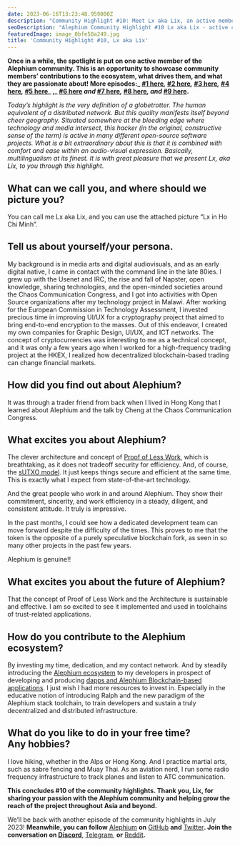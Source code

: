 ```yaml
---
date: 2023-06-16T13:23:48.959000Z
description: "Community Highlight #10: Meet Lx aka Lix, an active member of the Alephium community showcasing their contributions, passion, and dedication to the ecosystem."
seoDescription: "Alephium Community Highlight #10 Lx aka Lix - active community member showcase. Contributions, passion, and dedication to blockchain ecosystem."
featuredImage: image_0bfe58a249.jpg
title: 'Community Highlight #10, Lx aka Lix'
---
```


**Once in a while, the spotlight is put on one active member of the Alephium community. This is an opportunity to showcase community members’ contributions to the ecosystem, what drives them, and what they are passionate about! More episodes:_ [#1 here](/news/post/community-highlight-wilhelm-k-llstr-m-aka-oracleuggla-81d3938c5692)_,_ [#2 here](/news/post/community-highlight-2-cgi-bin-c102cc106f19)_,_ [#3 here](/news/post/community-highlight-3-digdug-48a7ec868504)_,_ [#4 here](/news/post/community-highlight-4-montail-e24fd88882a0)_,_ [#5 here](/news/post/community-highlight-5-txn-71c4fd76ffe8)_ ,_ [#6 here](/news/post/community-highlight-6-waldi-zkit-beats-37af1f6df3b8) _and_ [#7 here](/news/post/community-highlight-7-oheka-13d8b4ae025e)_,_ [#8 here](/news/post/community-highlight-8-jorge-438510785041)_, and_ [#9 here](/news/post/community-highlight-9-dzhemsh-a0a4a98a8489).**

_Today’s highlight is the very definition of a globetrotter. The human equivalent of a distributed network. But this quality manifests itself beyond cheer geography. Situated somewhere at the bleeding edge where technology and media intersect, this hacker (in the original, constructive sense of the term) is active in many different open-source software projects. What is a bit extraordinary about this is that it is combined with comfort and ease within an audio-visual expression. Basically, multilingualism at its finest. It is with great pleasure that we present Lx, aka Lix, to you through this highlight._

## What can we call you, and where should we picture you?

You can call me Lx aka Lix, and you can use the attached picture “Lx in Ho Chi Minh”.

## Tell us about yourself/your persona.

My background is in media arts and digital audiovisuals, and as an early digital native, I came in contact with the command line in the late 80ies. I grew up with the Usenet and IRC, the rise and fall of Napster, open knowledge, sharing technologies, and the open-minded societies around the Chaos Communication Congress, and I got into activities with Open Source organizations after my technology project in Malawi. After working for the European Commission in Technology Assessment, I invested precious time in improving UI/UX for a cryptography project that aimed to bring end-to-end encryption to the masses. Out of this endeavor, I created my own companies for Graphic Design, UI/UX, and ICT networks. The concept of cryptocurrencies was interesting to me as a technical concept, and it was only a few years ago when I worked for a high-frequency trading project at the HKEX, I realized how decentralized blockchain-based trading can change financial markets.

## How did you find out about Alephium?

It was through a trader friend from back when I lived in Hong Kong that I learned about Alephium and the talk by Cheng at the Chaos Communication Congress.

## What excites you about Alephium?

The clever architecture and concept of [Proof of Less Work](/news/post/tech-talk-1-the-ultimate-guide-to-proof-of-less-work-the-universe-and-everything-ba70644ab301), which is breathtaking, as it does not tradeoff security for efficiency. And, of course, the [sUTXO model](/news/post/an-introduction-to-the-stateful-utxo-model-8de3b0f76749). It just keeps things secure and efficient at the same time. This is exactly what I expect from state-of-the-art technology.

And the great people who work in and around Alephium. They show their commitment, sincerity, and work efficiency in a steady, diligent, and consistent attitude. It truly is impressive.

In the past months, I could see how a dedicated development team can move forward despite the difficulty of the times. This proves to me that the token is the opposite of a purely speculative blockchain fork, as seen in so many other projects in the past few years.

Alephium is genuine!!

## What excites you about the future of Alephium?

That the concept of Proof of Less Work and the Architecture is sustainable and effective. I am so excited to see it implemented and used in toolchains of trust-related applications.

## How do you contribute to the Alephium ecosystem?

By investing my time, dedication, and my contact network. And by steadily introducing the [Alephium ecosystem](/) to my developers in prospect of developing and producing [dapps and Alephium Blockchain-based applications](https://docs.alephium.org/dapps/build-dapp-from-scratch). I just wish I had more resources to invest in. Especially in the educative notion of introducing Ralph and the new paradigm of the Alephium stack toolchain, to train developers and sustain a truly decentralized and distributed infrastructure.

## What do you like to do in your free time? Any hobbies?

I love hiking, whether in the Alps or Hong Kong. And I practice martial arts, such as sabre fencing and Muay Thai. As an aviation nerd, I run some radio frequency infrastructure to track planes and listen to ATC communication.

**This concludes \#10 of the community highlights. Thank you, Lix, for sharing your passion with the Alephium community and helping grow the reach of the project throughout Asia and beyond.**

We’ll be back with another episode of the community highlights in July 2023! **Meanwhile, you can follow** [Alephium](/) **on** [GitHub](https://github.com/alephium/) **and** [Twitter](https://twitter.com/alephium)**. Join the conversation on [Discord](/discord)**, [Telegram](https://t.me/alephiumgroup), **or** [Reddit](https://www.reddit.com/r/alephium)**.**
